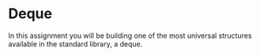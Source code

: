 # Deque
In this assignment you will be building one of the most universal structures available in the standard library, a deque.
